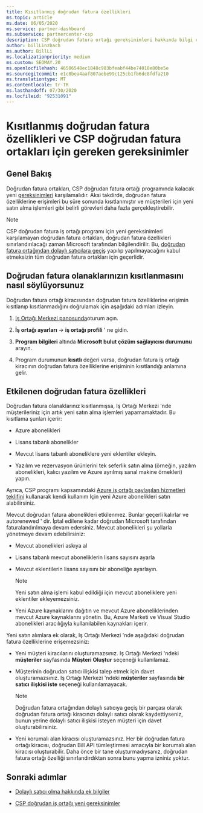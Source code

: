 ```yaml
---
title: Kısıtlanmış doğrudan fatura özellikleri
ms.topic: article
ms.date: 06/05/2020
ms.service: partner-dashboard
ms.subservice: partnercenter-csp
description: CSP doğrudan fatura ortağı gereksinimleri hakkında bilgi edinin ve yeteneklerin kısıtlanmasını önlemek için ne yapmanız gerektiğini öğrenin. Olanaklarınızın kısıtlanıp kısıtlanmayacağını öğrenin.
author: billLinzbach
ms.author: BillLi
ms.localizationpriority: medium
ms.custom: SEOMAY.20
ms.openlocfilehash: 46506548ec1848c983bfeabf44be74018e80be5e
ms.sourcegitcommit: e1c8bea4aaf807aebe99c125cb1fb6dc8fdfa210
ms.translationtype: MT
ms.contentlocale: tr-TR
ms.lasthandoff: 07/30/2020
ms.locfileid: "92531091"
---
```

# <a name="restricted-direct-bill-capabilities-and-the-requirements-needed-for-csp-direct-bill-partners"></a>Kısıtlanmış doğrudan fatura özellikleri ve CSP doğrudan fatura ortakları için gereken gereksinimler  

## <a name="overview"></a>Genel Bakış

Doğrudan fatura ortakları, CSP doğrudan fatura ortağı programında kalacak yeni [gereksinimleri](direct-partner-new-requirements.md) karşılamalıdır. Aksi takdirde, doğrudan fatura özelliklerine erişimleri bu süre sonunda kısıtlanmıştır ve müşterileri için yeni satın alma işlemleri gibi belirli görevleri daha fazla gerçekleştirebilir.

> [!Note]
> CSP doğrudan fatura iş ortağı programı için yeni gereksinimleri karşılamayan doğrudan fatura ortakları, doğrudan fatura özellikleri sınırlandırılacağı zaman Microsoft tarafından bilgilendirilir. Bu, [doğrudan fatura ortağından dolaylı satıcılara geçiş](transition-direct-to-indirect.md) yapılıp yapılmayacağını kabul etmeksizin tüm doğrudan fatura ortakları için geçerlidir.  

## <a name="how-to-tell-if-your-direct-bill-capabilities-has-been-restricted"></a>Doğrudan fatura olanaklarınızın kısıtlanmasını nasıl söylüyorsunuz

Doğrudan fatura ortağı kiracısından doğrudan fatura özelliklerine erişimin kısıtlanıp kısıtlanmadığını doğrulamak için aşağıdaki adımları izleyin.

1. [Iş Ortağı Merkezi panosunda](https://partner.microsoft.com/dashboard)oturum açın.

2. **İş ortağı ayarları**  ->  **iş ortağı profili** ' ne gidin.

3. **Program bilgileri** altında **Microsoft bulut çözüm sağlayıcısı durumunu** arayın.

4. Program durumunun **kısıtlı** değeri varsa, doğrudan fatura iş ortağı kiracının doğrudan fatura özelliklerine erişiminin kısıtlandığı anlamına gelir.

## <a name="affected-direct-bill-capabilities"></a>Etkilenen doğrudan fatura özellikleri

Doğrudan fatura olanaklarınız kısıtlanmışsa, Iş Ortağı Merkezi 'nde müşterileriniz için artık yeni satın alma işlemleri yapamamaktadır. Bu kısıtlama şunları içerir:

- Azure abonelikleri

- Lisans tabanlı abonelikler

- Mevcut lisans tabanlı aboneliklere yeni eklentiler ekleyin.

- Yazılım ve rezervasyon ürünlerini tek seferlik satın alma (örneğin, yazılım abonelikleri, kalıcı yazılım ve Azure ayrılmış sanal makine örnekleri) yapın.

Ayrıca, CSP programı kapsamındaki [Azure iş ortağı paylaşılan hizmetleri teklifini](shared-services.md) kullanarak kendi kullanım Için yeni Azure abonelikleri satın alabilirsiniz.

Mevcut doğrudan fatura abonelikleri etkilenmez. Bunlar geçerli kalırlar ve autorenewed ' dir. İptal edilene kadar doğrudan Microsoft tarafından faturalandırılmaya devam edersiniz. Mevcut abonelikleri şu yollarla yönetmeye devam edebilirsiniz:

- Mevcut abonelikleri askıya al

- Lisans tabanlı mevcut aboneliklerin lisans sayısını ayarla

- Mevcut eklentilerin lisans sayısını bir aboneliğe ayarlayın. 
 
    >[!Note] 
    >Yeni satın alma işlemi kabul edildiği için mevcut aboneliklere yeni eklentiler ekleyemezsiniz.

- Yeni Azure kaynaklarını dağıtın ve mevcut Azure aboneliklerinden mevcut Azure kaynaklarını yönetin. Bu, Azure Marketi ve Visual Studio abonelikleri aracılığıyla kullanılabilen kaynakları içerir.

Yeni satın alımlara ek olarak, Iş Ortağı Merkezi 'nde aşağıdaki doğrudan fatura özelliklerine erişemezsiniz:

- Yeni müşteri kiracılarını oluşturamazsınız. Iş Ortağı Merkezi 'ndeki **müşteriler** sayfasında **Müşteri Oluştur** seçeneği kullanılamaz.

- Müşterinin doğrudan satıcı ilişkisi talep etmek için davet oluşturamazsınız. Iş Ortağı Merkezi 'ndeki **müşteriler** sayfasında **bir satıcı ilişkisi iste** seçeneği kullanılamayacak.

    >[!NOTE]
    >Doğrudan fatura ortağından dolaylı satıcıya geçiş bir parçası olarak doğrudan fatura ortağı kiracınızı dolaylı satıcı olarak kaydettiyseniz, bunun yerine dolaylı satıcı ilişkisi isteyen müşteri için davet oluşturabilirsiniz.

- Yeni korumalı alan kiracısı oluşturamazsınız. Her bir doğrudan fatura ortağı kiracısı, doğrudan Bill API tümleştirmesi amacıyla bir korumalı alan kiracısı oluşturabilir. Daha önce bir tane oluşturmadıysanız, doğrudan fatura ortağı özelliği sınırlandırdıktan sonra bunu yapma izniniz yoktur.  

## <a name="next-steps"></a>Sonraki adımlar

- [Dolaylı satıcı olma hakkında ek bilgiler](https://assetsprod.microsoft.com/csp-directbill-to-indirect-transition.pdf)

- [CSP doğrudan iş ortağı yeni gereksinimler](direct-partner-new-requirements.md)